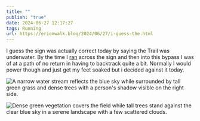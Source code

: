 ```yaml
---
title: ""
publish: "true"
date: 2024-06-27 12:17:27
tags: Running
url: https://ericmwalk.blog/2024/06/27/i-guess-the.html
---
```


I guess the sign was actually correct today by saying the Trail was underwater. By the time I [ran](https://strava.com/activities/11753788700) across the sign and then into this bypass I was of at a path of no return in having to backtrack quite a bit. Normally I would power though and just get my feet soaked but i decided against it today.

![A narrow water stream reflects the blue sky while surrounded by tall green grass and dense trees with a person's shadow visible on the right side.](https://ericmwalk.blog/uploads/2024/img-0514.jpeg)

![Dense green vegetation covers the field while tall trees stand against the clear blue sky in a serene landscape with a few scattered clouds.](https://ericmwalk.blog/uploads/2024/img-0513.jpeg)